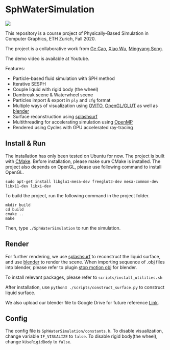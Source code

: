 # SphWaterSimulation
![](./assets/demo.gif)

This repository is a course project of Physically-Based Simulation in Computer Graphics, ETH Zurich, Fall 2020.

The project is a collaborative work from [Ge Cao](https://github.com/GeCao), [Xiao Wu](https://github.com/Adamink), [Mingyang Song](https://github.com/FrauSong).

The demo video is available at Youtube.

Features:
- Particle-based fluid simulation with SPH method
- Iterative SESPH
- Couple liquid with rigid body (the wheel)
- Dambreak scene & Waterwheel scene
- Particles import & export in `ply` and `cfg` format
- Multiple ways of visualization using [OVITO](http://www.ovito.org/), [OpenGL/GLUT](https://www.opengl.org/resources/libraries/glut/) as well as [blender](https://www.blender.org/)
- Surface reconstruction using [splashsurf]((https://github.com/w1th0utnam3/splashsurf))
- Multithreading for accelerating simulation using [OpenMP](https://www.openmp.org/)
- Rendered using Cycles with GPU accelerated ray-tracing
## Install & Run
The installation has only been tested on Ubuntu for now. The project is built with [CMake](https://cmake.org/). Before installation, please make sure CMake is installed. The project also depends on OpenGL, please use following command to install OpenGL.
```shell
sudo apt-get install libglu1-mesa-dev freeglut3-dev mesa-common-dev libx11-dev libxi-dev
```

To build the project, run the following command in the project folder.
```shell
mkdir build
cd build
cmake ..
make
```
Then, type `./SphWaterSimulation` to run the simulation.


## Render
For further rendering, we use [splashsurf](https://github.com/w1th0utnam3/splashsurf) to reconstruct the liquid surface, and use [blender](https://www.blender.org/) to render the scene. When importing sequence of .obj files into blender, please refer to plugin [stop motion obj](https://github.com/neverhood311/Stop-motion-OBJ) for blender.

To install relevant packages, please refer to `scripts/install_utilities.sh`

After installation, use `python3 ./scripts/construct_surface.py` to construct liquid surface.

We also upload our blender file to Google Drive for future reference [Link](https://drive.google.com/drive/folders/1yZUP7o5rQNcQyGSNhPJRxcLfqKRuhjfM?usp=sharing).

## Config
The config file is `SphWaterSimulation/constants.h`. To disable visualization, change variable `IF_VISUALIZE` to `false`. To disable rigid body(the wheel), change `kUseRigidBody` to `false`.
